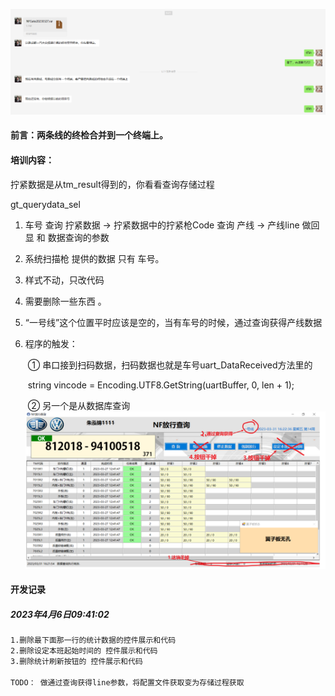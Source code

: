 ![image-20230327093927655](asset/大致需求/image-20230327093927655.png)

#### 前言：两条线的终检合并到一个终端上。

#### 培训内容：

拧紧数据是从tm_result得到的，你看看查询存储过程

gt_querydata_sel

1. 车号 查询 拧紧数据 → 拧紧数据中的拧紧枪Code 查询 产线 → 产线line 做回显 和 数据查询的参数

2. 系统扫描枪 提供的数据 只有 车号。

3. 样式不动，只改代码

4. 需要删除一些东西 。

5. “一号线”这个位置平时应该是空的，当有车号的时候，通过查询获得产线数据

6. 程序的触发：

   ​			① 串口接到扫码数据，扫码数据也就是车号uart_DataReceived方法里的

   ​						string vincode = Encoding.UTF8.GetString(uartBuffer, 0, len + 1);

   ​            ② 另一个是从数据库查询![image-20230403095359248](asset/大致需求/image-20230403095359248.png)

   

#### 开发记录

##### 2023年4月6日09:41:02

```txt
1.删除最下面那一行的统计数据的控件展示和代码
2.删除设定本班起始时间的 控件展示和代码
3.删除统计刷新按钮的 控件展示和代码

TODO： 做通过查询获得line参数，将配置文件获取变为存储过程获取
```
